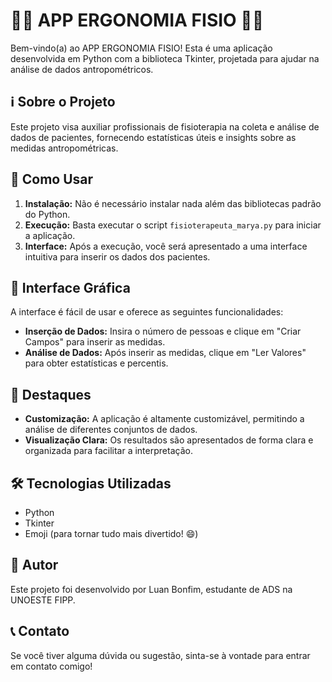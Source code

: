 # 🏋️‍♀️ APP ERGONOMIA FISIO 🏋️‍♂️

Bem-vindo(a) ao APP ERGONOMIA FISIO! Esta é uma aplicação desenvolvida em Python com a biblioteca Tkinter, projetada para ajudar na análise de dados antropométricos.

## ℹ️ Sobre o Projeto

Este projeto visa auxiliar profissionais de fisioterapia na coleta e análise de dados de pacientes, fornecendo estatísticas úteis e insights sobre as medidas antropométricas.

## 🚀 Como Usar

1. **Instalação:** Não é necessário instalar nada além das bibliotecas padrão do Python.
2. **Execução:** Basta executar o script `fisioterapeuta_marya.py` para iniciar a aplicação.
3. **Interface:** Após a execução, você será apresentado a uma interface intuitiva para inserir os dados dos pacientes.

## 🎨 Interface Gráfica

A interface é fácil de usar e oferece as seguintes funcionalidades:
- **Inserção de Dados:** Insira o número de pessoas e clique em "Criar Campos" para inserir as medidas.
- **Análise de Dados:** Após inserir as medidas, clique em "Ler Valores" para obter estatísticas e percentis.

## 🌟 Destaques

- **Customização:** A aplicação é altamente customizável, permitindo a análise de diferentes conjuntos de dados.
- **Visualização Clara:** Os resultados são apresentados de forma clara e organizada para facilitar a interpretação.

## 🛠️ Tecnologias Utilizadas

- Python
- Tkinter
- Emoji (para tornar tudo mais divertido! 😄)

## 📝 Autor

Este projeto foi desenvolvido por Luan Bonfim, estudante de ADS na UNOESTE FIPP.

## 📞 Contato

Se você tiver alguma dúvida ou sugestão, sinta-se à vontade para entrar em contato comigo!

